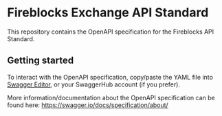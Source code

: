 # Fireblocks Exchange API Standard

This repository contains the OpenAPI specification for the Fireblocks API Standard.

## Getting started

To interact with the OpenAPI specification, copy/paste the YAML file into [Swagger Editor](https://editor.swagger.io/), or your SwaggerHub account (if you prefer).

More information/documentation about the OpenAPI specification can be found here:
https://swagger.io/docs/specification/about/
